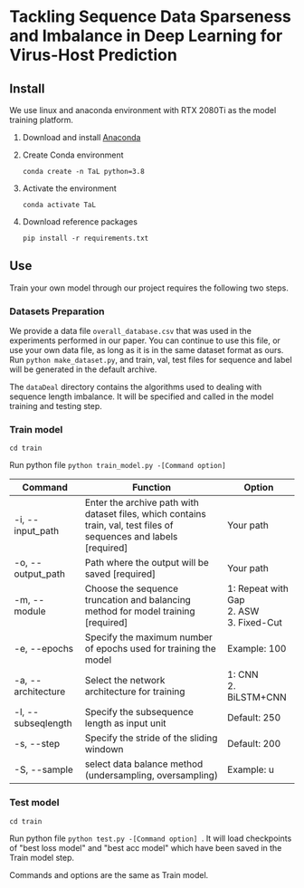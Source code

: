 
# Tackling Sequence Data Sparseness and Imbalance in Deep Learning for Virus-Host Prediction



## Install

We use linux and anaconda environment with RTX 2080Ti as the model training platform.

1. Download and install [Anaconda](https://www.anaconda.com/products/distribution#Downloads)

2. Create Conda environment

   ```
   conda create -n TaL python=3.8
   ```

3. Activate the environment

   ```
   conda activate TaL
   ```

4. Download reference packages

   ```
   pip install -r requirements.txt
   ```

   

## Use

Train your own model through our project requires the following two steps.

### Datasets Preparation

We provide a data file ``overall_database.csv`` that was used in the experiments performed in our paper. You can continue to use this file, or use your own data file, as long as it is in the same dataset format as ours. Run `python make_dataset.py`, and train, val, test files for sequence and  label will be generated in the default archive.

The `dataDeal` directory contains the algorithms used to dealing with sequence length imbalance. It will be specified and called in the model training and testing step. 

### Train model

`cd train  ` 

Run python file `python train_model.py -[Command option] `

| Command            | Function                                                     | Option                                            |
| ------------------ | ------------------------------------------------------------ | ------------------------------------------------- |
| -i, --input_path   | Enter the  archive path with dataset files, which  contains train, val, test files of sequences and  labels [required] | Your path                                         |
| -o, --output_path  | Path where the output will be saved [required]                     | Your path                                         |
| -m, --module       | Choose the sequence truncation and balancing method for model training [required]              | 1: Repeat with Gap<br /> 2. ASW<br />3. Fixed-Cut |
| -e, --epochs       | Specify the maximum number of epochs used for training the model         | Example: 100                                      |
| -a, --architecture | Select the network architecture for training                     | 1: CNN<br />2. BiLSTM+CNN                         |
| -l, --subseqlength      | Specify the subsequence length as input unit                              | Default: 250                                      |
| -s, --step      | Specify the stride of the sliding windown                              | Default: 200                                      |
| -S, --sample       | select data balance method (undersampling, oversampling)      | Example: u                                        |



### Test model

`cd train  ` 

Run python file `python test.py -[Command option] `.  It will load checkpoints of "best loss model" and "best acc model" which have been saved in the Train model step.

Commands and options are the same as Train model.
